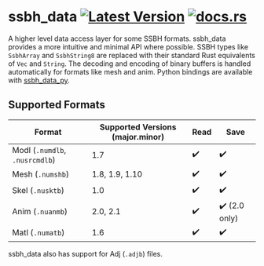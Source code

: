 # ssbh_data [![Latest Version](https://img.shields.io/crates/v/ssbh_data.svg)](https://crates.io/crates/ssbh_data) [![docs.rs](https://docs.rs/ssbh_data/badge.svg)](https://docs.rs/ssbh_data)  
A higher level data access layer for some SSBH formats. ssbh_data provides a more intuitive and minimal API where possible. SSBH types like `SsbhArray` and `SsbhString8` are replaced with their standard Rust equivalents of `Vec` and `String`. The decoding and encoding of binary buffers is handled automatically for formats like mesh and anim. Python bindings are available with [ssbh_data_py](https://github.com/ScanMountGoat/ssbh_data_py). 

## Supported Formats
| Format | Supported Versions (major.minor) | Read | Save |
| --- | --- | --- | --- |
| Modl (`.numdlb`, `.nusrcmdlb`) | 1.7 | :heavy_check_mark: | :heavy_check_mark: |
| Mesh (`.numshb`) | 1.8, 1.9, 1.10 | :heavy_check_mark: | :heavy_check_mark: |
| Skel (`.nusktb`) | 1.0 | :heavy_check_mark: | :heavy_check_mark: |
| Anim (`.nuanmb`) | 2.0, 2.1 | :heavy_check_mark: | :heavy_check_mark: (2.0 only) |
| Matl (`.numatb`) | 1.6 | :heavy_check_mark: | :heavy_check_mark: |

ssbh_data also has support for Adj (`.adjb`) files.